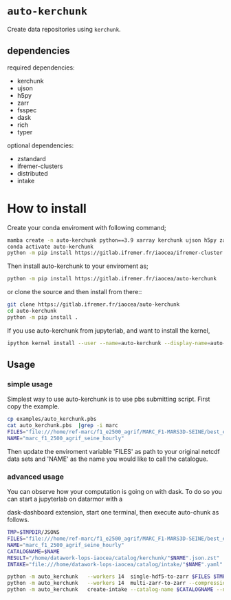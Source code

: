# `auto-kerchunk`

Create data repositories using `kerchunk`.

## dependencies

required dependencies:
- kerchunk
- ujson
- h5py
- zarr
- fsspec
- dask
- rich
- typer

optional dependencies:
- zstandard
- ifremer-clusters
- distributed
- intake


#  How to install

Create your conda enviroment with following command;

```bash
mamba create -n auto-kerchunk python==3.9 xarray kerchunk ujson h5py zarr  fsspec  dask rich  typer zstandard intake intake-xarray
conda activate auto-kerchunk
python -m pip install https://gitlab.ifremer.fr/iaocea/ifremer-cluster
```

Then install auto-kerchunk to your enviroment as; 

```bash
python -m pip install https://gitlab.ifremer.fr/iaocea/auto-kerchunk
```
or clone the source and then install from there::
```bash
git clone https://gitlab.ifremer.fr/iaocea/auto-kerchunk
cd auto-kerchunk
python -m pip install .
```


If you use auto-kerchunk from jupyterlab, and want to install the kernel,
```bash
ipython kernel install --user --name=auto-kerchunk --display-name=auto-kerchunk
```

## Usage

### simple usage 
Simplest way to use auto-kerchunk is to use pbs submitting script.
First copy the example.
```bash
cp examples/auto_kerchunk.pbs
cat auto_kerchunk.pbs  |grep -i marc
FILES="file:///home/ref-marc/f1_e2500_agrif/MARC_F1-MARS3D-SEINE/best_estimate/*/*Z.nc"
NAME="marc_f1_2500_agrif_seine_hourly"
```
Then update the enviroment variable 'FILES' as path to your original netcdf data sets 
and 'NAME' as the name you would like to call the catalogue.

### advanced usage

You can observe how your computation is going on with dask.  To do so you can start a jupyterlab on datarmor with a 

dask-dashboard extension, start one terminal, then execute auto-chunk as follows.  

```bash
TMP=$TMPDIR/JSONS
FILES="file:///home/ref-marc/f1_e2500_agrif/MARC_F1-MARS3D-SEINE/best_estimate/*/*Z.nc"
NAME="marc_f1_2500_agrif_seine_hourly"
CATALOGNAME=$NAME
RESULT="/home/datawork-lops-iaocea/catalog/kerchunk/"$NAME".json.zst"
INTAKE="file:///home/datawork-lops-iaocea/catalog/intake/"$NAME".yaml"

python -m auto_kerchunk   --workers 14  single-hdf5-to-zarr $FILES $TMP
python -m auto_kerchunk   --workers 14  multi-zarr-to-zarr --compression zstd "file://$TMP/*.json" $RESULT
python -m auto_kerchunk   create-intake --catalog-name $CATALOGNAME --name  $NAME "file://$RESULT" $INTAKE
```




